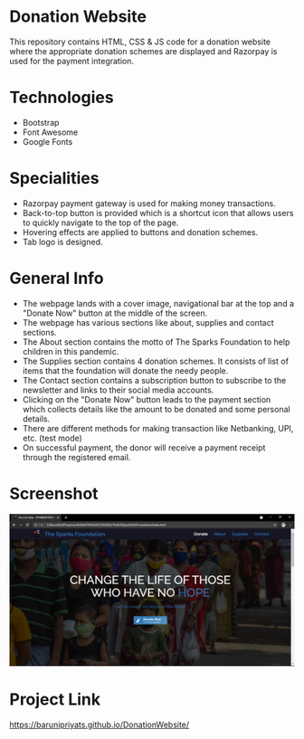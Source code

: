 # Donation Website
This repository contains HTML, CSS & JS code for a donation website where the appropriate donation schemes are displayed and Razorpay is used for the payment integration. 

# Technologies
* Bootstrap
* Font Awesome
* Google Fonts

# Specialities
* Razorpay payment gateway is used for making money transactions. 
* Back-to-top button is provided which is a shortcut icon that allows users to quickly navigate to the top of the page. 
* Hovering effects are applied to buttons and donation schemes.
* Tab logo is designed. 

# General Info 
* The webpage lands with a cover image, navigational bar at the top and a "Donate Now" button at the middle of the screen. <br />
* The webpage has various sections like about, supplies and contact sections. <br />
* The About section contains the motto of The Sparks Foundation to help children in this pandemic. <br />
* The Supplies section contains 4 donation schemes. It consists of list of items that the foundation will donate the needy people. <br />
* The Contact section contains a subscription button to subscribe to the newsletter and links to their social media accounts. <br />
* Clicking on the "Donate Now" button leads to the payment section which collects details like the amount to be donated and some personal details. <br />
* There are different methods for making transaction like Netbanking, UPI, etc. (test mode) <br />
* On successful payment, the donor will receive a payment receipt through the registered email. <br />

# Screenshot 
![Here is a screenshot of what it looks like](screenshot.PNG)

# Project Link
https://barunipriyats.github.io/DonationWebsite/
